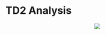 # TD2 Analysis

<p align="center">
<img src=https://user-images.githubusercontent.com/78244259/183784267-4722a967-0165-4e2e-aa7b-9738d93d6634.png>
</p>
